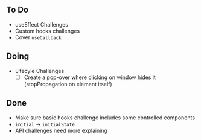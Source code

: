 ## To Do

- useEffect Challenges
- Custom hooks challenges
- Cover `useCallback`

## Doing

- Lifecyle Challenges
    * [ ] Create a pop-over where clicking on window hides it (stopPropagation on element itself)

## Done

- Make sure basic hooks challenge includes some controlled components
- `initial` -> `initialState`
- API challenges need more explaining
